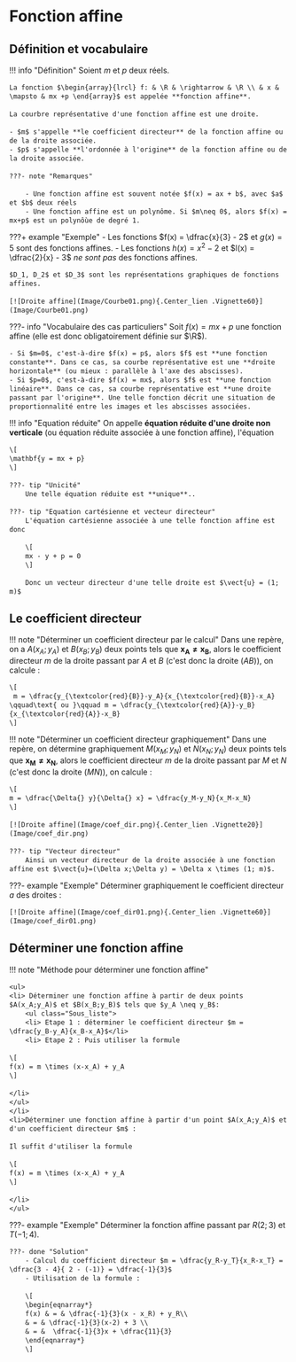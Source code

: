 # Fonction affine

## Définition et vocabulaire

!!! info "Définition"
    Soient $m$ et $p$ deux réels.

    La fonction $\begin{array}{lrcl} f: & \R & \rightarrow & \R \\ & x & \mapsto & mx +p \end{array}$ est appelée **fonction affine**.

    La courbre représentative d'une fonction affine est une droite.

    - $m$ s'appelle **le coefficient directeur** de la fonction affine ou de la droite associée.
    - $p$ s'appelle **l'ordonnée à l'origine** de la fonction affine ou de la droite associée.

    ???- note "Remarques"
        
        - Une fonction affine est souvent notée $f(x) = ax + b$, avec $a$ et $b$ deux réels
        - Une fonction affine est un polynôme. Si $m\neq 0$, alors $f(x) = mx+p$ est un polynôùe de degré 1.

???+ example "Exemple"
    - Les fonctions $f(x) = \dfrac{x}{3} - 2$ et $g(x) = 5$ sont des fonctions affines.
    - Les fonctions $h(x) = x^2-2$ et $l(x) = \dfrac{2}{x} - 3$ *ne sont pas* des fonctions affines.

    $D_1, D_2$ et $D_3$ sont les représentations graphiques de fonctions affines.

    [![Droite affine](Image/Courbe01.png){.Center_lien .Vignette60}](Image/Courbe01.png)


???- info "Vocabulaire des cas particuliers"
    Soit $f(x) = mx+p$ une fonction affine (elle est donc obligatoirement définie sur $\R$).

    - Si $m=0$, c'est-à-dire $f(x) = p$, alors $f$ est **une fonction constante**. Dans ce cas, sa courbe représentative est une **droite horizontale** (ou mieux : parallèle à l'axe des abscisses).
    - Si $p=0$, c'est-à-dire $f(x) = mx$, alors $f$ est **une fonction linéaire**. Dans ce cas, sa courbe représentative est **une droite passant par l'origine**. Une telle fonction décrit une situation de proportionnalité entre les images et les abscisses associées.

!!! info "Equation réduite"
    On appelle **équation réduite d'une droite non verticale** (ou équation réduite associée à une fonction affine), l'équation 
    
    \[
    \mathbf{y = mx + p}
    \]

    ???- tip "Unicité"
        Une telle équation réduite est **unique**..

    ???- tip "Equation cartésienne et vecteur directeur"
        L'équation cartésienne associée à une telle fonction affine est donc 

        \[
        mx - y + p = 0
        \]

        Donc un vecteur directeur d'une telle droite est $\vect{u} = (1; m)$

## Le coefficient directeur

!!! note "Déterminer un coefficient directeur par le calcul"
    Dans une repère, on a $A(x_A;y_A)$ et $B(x_B;y_B)$ deux points tels que $\mathbf{x_A \neq x_B}$, alors le coefficient directeur $m$ de la droite passant par $A$ et $B$ (c'est donc la droite $(AB)$), on calcule :

    \[
     m = \dfrac{y_{\textcolor{red}{B}}-y_A}{x_{\textcolor{red}{B}}-x_A} \qquad\text{ ou }\qquad m = \dfrac{y_{\textcolor{red}{A}}-y_B}{x_{\textcolor{red}{A}}-x_B}
    \]

!!! note "Déterminer un coefficient directeur graphiquement"
    Dans une repère, on détermine graphiquement $M(x_M;y_N)$ et $N(x_N;y_N)$ deux points tels que $\mathbf{x_M \neq x_N}$, alors le coefficient directeur $m$ de la droite passant par $M$ et $N$ (c'est donc la droite $(MN)$), on calcule :

    \[
    m = \dfrac{\Delta{} y}{\Delta{} x} = \dfrac{y_M-y_N}{x_M-x_N}
    \]

    [![Droite affine](Image/coef_dir.png){.Center_lien .Vignette20}](Image/coef_dir.png)

    ???- tip "Vecteur directeur"
        Ainsi un vecteur directeur de la droite associée à une fonction affine est $\vect{u}=(\Delta x;\Delta y) = \Delta x \times (1; m)$.

???- example "Exemple"
    Déterminer graphiquement le coefficient directeur $a$ des droites :

    [![Droite affine](Image/coef_dir01.png){.Center_lien .Vignette60}](Image/coef_dir01.png)



## Déterminer une fonction affine

!!! note "Méthode pour déterminer une fonction affine"

    <ul>
    <li> Déterminer une fonction affine à partir de deux points $A(x_A;y_A)$ et $B(x_B;y_B)$ tels que $y_A \neq y_B$:
        <ul class="Sous_liste">
        <li> Etape 1 : déterminer le coefficient directeur $m = \dfrac{y_B-y_A}{x_B-x_A}$</li>
        <li> Etape 2 : Puis utiliser la formule

    \[
    f(x) = m \times (x-x_A) + y_A
    \]

    </li>
    </ul>
    </li>
    <li>Déterminer une fonction affine à partir d'un point $A(x_A;y_A)$ et d'un coefficient directeur $m$ :
    
    Il suffit d'utiliser la formule

    \[
    f(x) = m \times (x-x_A) + y_A
    \]

    </li>
    </ul>

???- example "Exemple"
    Déterminer la fonction affine passant par $R(2;3)$ et $T(-1;4)$.

    ???- done "Solution"
        - Calcul du coefficient directeur $m = \dfrac{y_R-y_T}{x_R-x_T} = \dfrac{3 - 4}{ 2 - (-1)} = \dfrac{-1}{3}$
        - Utilisation de la formule :

        \[
        \begin{eqnarray*}
        f(x) & = & \dfrac{-1}{3}(x - x_R) + y_R\\
        & = & \dfrac{-1}{3}(x-2) + 3 \\
        & = &  \dfrac{-1}{3}x + \dfrac{11}{3}
        \end{eqnarray*}
        \]